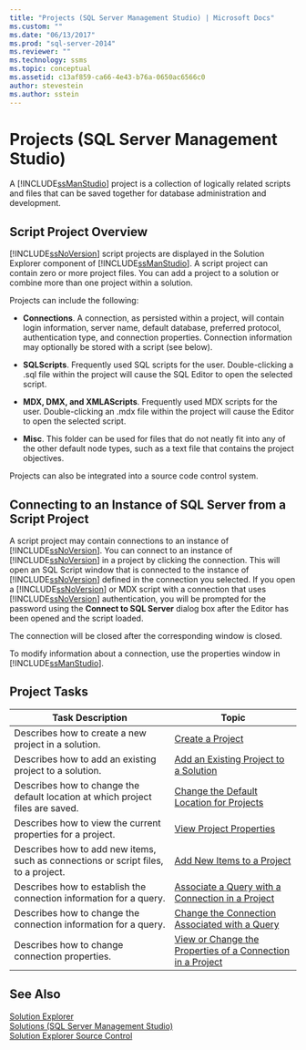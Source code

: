 ```yaml
---
title: "Projects (SQL Server Management Studio) | Microsoft Docs"
ms.custom: ""
ms.date: "06/13/2017"
ms.prod: "sql-server-2014"
ms.reviewer: ""
ms.technology: ssms
ms.topic: conceptual
ms.assetid: c13af859-ca66-4e43-b76a-0650ac6566c0
author: stevestein
ms.author: sstein
---
```

# Projects (SQL Server Management Studio)
  A [!INCLUDE[ssManStudio](../../includes/ssmanstudio-md.md)] project is a collection of logically related scripts and files that can be saved together for database administration and development.  
  
## Script Project Overview  
 [!INCLUDE[ssNoVersion](../../includes/ssnoversion-md.md)] script projects are displayed in the Solution Explorer component of [!INCLUDE[ssManStudio](../../includes/ssmanstudio-md.md)]. A script project can contain zero or more project files. You can add a project to a solution or combine more than one project within a solution.  
  
 Projects can include the following:  
  
-   **Connections**. A connection, as persisted within a project, will contain login information, server name, default database, preferred protocol, authentication type, and connection properties. Connection information may optionally be stored with a script (see below).  
  
-   **SQLScripts**. Frequently used SQL scripts for the user. Double-clicking a .sql file within the project will cause the SQL Editor to open the selected script.  
  
-   **MDX, DMX, and XMLAScripts**. Frequently used MDX scripts for the user. Double-clicking an .mdx file within the project will cause the Editor to open the selected script.  
  
-   **Misc**. This folder can be used for files that do not neatly fit into any of the other default node types, such as a text file that contains the project objectives.  
  
 Projects can also be integrated into a source code control system.  
  
## Connecting to an Instance of SQL Server from a Script Project  
 A script project may contain connections to an instance of [!INCLUDE[ssNoVersion](../../includes/ssnoversion-md.md)]. You can connect to an instance of [!INCLUDE[ssNoVersion](../../includes/ssnoversion-md.md)] in a project by clicking the connection. This will open an SQL Script window that is connected to the instance of [!INCLUDE[ssNoVersion](../../includes/ssnoversion-md.md)] defined in the connection you selected. If you open a [!INCLUDE[ssNoVersion](../../includes/ssnoversion-md.md)] or MDX script with a connection that uses [!INCLUDE[ssNoVersion](../../includes/ssnoversion-md.md)] authentication, you will be prompted for the password using the **Connect to SQL Server** dialog box after the Editor has been opened and the script loaded.  
  
 The connection will be closed after the corresponding window is closed.  
  
 To modify information about a connection, use the properties window in [!INCLUDE[ssManStudio](../../includes/ssmanstudio-md.md)].  
  
## Project Tasks  
  
|Task Description|Topic|  
|----------------------|-----------|  
|Describes how to create a new project in a solution.|[Create a Project](create-a-project.md)|  
|Describes how to add an existing project to a solution.|[Add an Existing Project to a Solution](add-an-existing-project-to-a-solution.md)|  
|Describes how to change the default location at which project files are saved.|[Change the Default Location for Projects](change-the-default-location-for-projects.md)|  
|Describes how to view the current properties for a project.|[View Project Properties](view-project-properties.md)|  
|Describes how to add new items, such as connections or script files, to a project.|[Add New Items to a Project](add-new-items-to-a-project.md)|  
|Describes how to establish the connection information for a query.|[Associate a Query with a Connection in a Project](associate-a-query-with-a-connection-in-a-project.md)|  
|Describes how to change the connection information for a query.|[Change the Connection Associated with a Query](change-the-connection-associated-with-a-query.md)|  
|Describes how to change connection properties.|[View or Change the Properties of a Connection in a Project](view-or-change-the-properties-of-a-connection-in-a-project.md)|  
  
## See Also  
 [Solution Explorer](solution-explorer.md)   
 [Solutions &#40;SQL Server Management Studio&#41;](solutions-sql-server-management-studio.md)   
 [Solution Explorer Source Control](../../database-engine/solution-explorer-source-control.md)  
  
  
